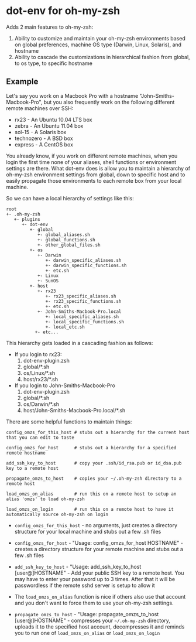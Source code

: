 # dot-env for oh-my-zsh

Adds 2 main features to oh-my-zsh:

1. Ability to customize and maintain your oh-my-zsh environments based on global preferences, machine OS type (Darwin, Linux, Solaris), and hostname
1. Ability to cascade the customizations in hierarchical fashion from global, to os type, to specific hostname

## Example

Let's say you work on a Macbook Pro with a hostname "John-Smiths-Macbook-Pro", but you also frequently work on the following different remote machines over SSH:

* rx23 - An Ubuntu 10.04 LTS box
* zebra - An Ubuntu 11.04 box
* sol-15 - A Solaris box
* technozero - A BSD box
* express - A CentOS box

You already know, if you work on different remote machines, when you login the first time none of your aliases, shell functions or environment settings are there.  What dot-env does is allow you to maintain a hierarchy of oh-my-zsh environment settings from global, down to specific host and to easily propagate those environments to each remote box from your local machine.

So we can have a local hierarchy of settings like this:

    root
    +- .oh-my-zsh
       +- plugins
          +- dot-env
             +- global
                +- global_aliases.sh
                +- global_functions.sh
                +- other_global_files.sh
             +- os
                +- Darwin
                   +- darwin_specific_aliases.sh
                   +- darwin_specific_functions.sh
                   +- etc.sh
                +- Linux
                +- SunOS
             +- host
                +- rx23
                   +- rx23_specific_aliases.sh
                   +- rx23_specific_functions.sh
                   +- etc.sh
                +- John-Smiths-Macbook-Pro.local
                   +- local_specific_aliases.sh
                   +- local_specific_functions.sh
                   +- local_etc.sh
               +- etc...

This hierarchy gets loaded in a cascading fashion as follows:

- If you login to rx23:
    1. dot-env-plugin.zsh
    1. global/*.sh
    1. os/Linux/*.sh
    1. host/rx23/*.sh
- If you login to John-Smiths-Macbook-Pro
    1. dot-env-plugin.zsh
    1. global/*.sh
    1. os/Darwin/*.sh
    1. host/John-Smiths-Macbook-Pro.local/*.sh

There are some helpful functions to maintain things:

    config_omzs_for_this_host # stubs out a hierarchy for the current host that you can edit to taste

    config_omzs_for_host      # stubs out a hierarchy for a specified remote hostname

    add_ssh_key_to_host       # copy your .ssh/id_rsa.pub or id_dsa.pub key to a remote host

    propagate_omzs_to_host    # copies your ~/.oh-my-zsh directory to a remote host

    load_omzs_on_alias        # run this on a remote host to setup an alias 'omzs' to load oh-my-zsh

    load_omzs_on_login        # run this on a remote host to have it automatically source oh-my-zsh on login

* `config_omzs_for_this_host` - no arguments, just creates a directory structure for your local machine and stubs out a few .sh files

* `config_omzs_for_host` - "Usage: config_omzs_for_host HOSTNAME" - creates a directory structure for your remote machine and stubs out a few .sh files

* `add_ssh_key_to_host` - "Usage: add_ssh_key_to_host [user@]HOSTNAME" - Add your public SSH key to a remote host. You may have to enter your password up to 3 times.  After that it will be passwordless if the remote sshd server is setup to allow it

* The `load_omzs_on_alias` function is nice if others also use that account and you don't want to force them to use your oh-my-zsh settings.

* `propagate_omzs_to_host` - "Usage: propagate_omzs_to_host [user@]HOSTNAME" - compresses your `~/.oh-my-zsh` directory, uploads it to the specified host account, decompresses it and reminds you to run one of `load_omzs_on_alias` or `load_omzs_on_login`

